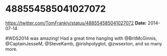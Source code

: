 # 488554585041027072
https://twitter.com/TomFrankly/status/488554585041027072
**Date:** 2014-07-14

#WDS2014 was amazing! Had a great time hanging with @BritMcGinnis, @CaptainJesseM, @SteveKamb, @irishpolyglot, @zwsexton, and so many more.
